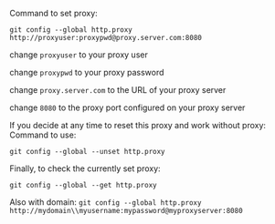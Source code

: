 Command to set proxy:

`git config --global http.proxy http://proxyuser:proxypwd@proxy.server.com:8080`

change `proxyuser` to your proxy user

change `proxypwd` to your proxy password

change `proxy.server.com` to the URL of your proxy server

change `8080` to the proxy port configured on your proxy server


If you decide at any time to reset this proxy and work without proxy:
Command to use:

`git config --global --unset http.proxy`

Finally, to check the currently set proxy:

`git config --global --get http.proxy`

Also with domain:
`git config --global http.proxy http://mydomain\\myusername:mypassword@myproxyserver:8080`
